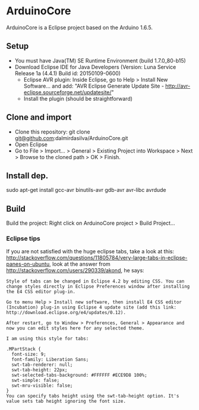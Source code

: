 # ArduinoCore

ArduinoCore is a Eclipse project based on the Arduino 1.6.5.

## Setup

- You must have Java(TM) SE Runtime Environment (build 1.7.0_80-b15)
- Download Eclipse IDE for Java Developers (Version: Luna Service Release 1a (4.4.1) Build id: 20150109-0600)
	- Eclipse AVR plugin: Inside Eclipse, go to Help > Install New Software... and add: "AVR Eclipse Generate Update Site - http://avr-eclipse.sourceforge.net/updatesite/" 
	- Install the plugin (should be straightforward)

## Clone and import

- Clone this repository: git clone git@github.com:dalmirdasilva/ArduinoCore.git
- Open Eclipse
- Go to File > Import... > General > Existing Project into Workspace > Next > Browse to the cloned path > OK > Finish.

## Install dep.

sudo apt-get install gcc-avr binutils-avr gdb-avr avr-libc avrdude

## Build 

Build the project:  Right click on ArduinoCore project > Build Project...

### Eclipse tips

If you are not satisfied with the huge eclipse tabs, take a look at this: http://stackoverflow.com/questions/11805784/very-large-tabs-in-eclipse-panes-on-ubuntu, look at the answer from http://stackoverflow.com/users/290339/akond, he says:

```
Style of tabs can be changed in Eclipse 4.2 by editing CSS. You can change styles directly in Eclipse Preferences window after installing the E4 CSS editor plug-in.

Go to menu Help > Install new software, then install E4 CSS editor (Incubation) plug-in using Eclipse 4 update site (add this link: http://download.eclipse.org/e4/updates/0.12).

After restart, go to Window > Preferences, General > Appearance and now you can edit styles here for any selected theme.

I am using this style for tabs:

.MPartStack {
  font-size: 9;
  font-family: Liberation Sans;
  swt-tab-renderer: null;
  swt-tab-height: 22px;
  swt-selected-tabs-background: #FFFFFF #ECE9D8 100%;
  swt-simple: false;
  swt-mru-visible: false;
}
You can specify tabs height using the swt-tab-height option. It's value sets tab height ignoring the font size.
```
